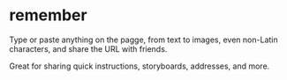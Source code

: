 remember
========

Type or paste anything on the pagge, from text to images, even non-Latin characters, and share the URL with friends.

Great for sharing quick instructions, storyboards, addresses, and more.
